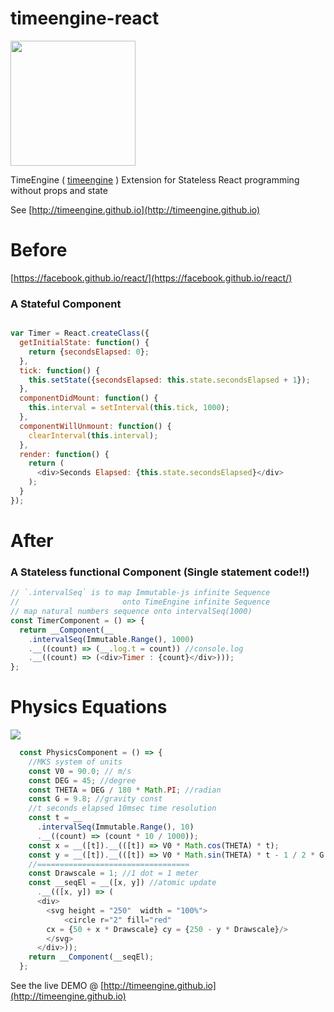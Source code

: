 # timeengine-react

<img src="http://timeengine.github.io/images/timeengine-logo.svg" width="200">


TimeEngine ( [timeengine](https://www.npmjs.com/package/timeengine) ) Extension for Stateless React programming without props and state

See
[http://timeengine.github.io](http://timeengine.github.io)


# Before

[https://facebook.github.io/react/](https://facebook.github.io/react/)

### A Stateful Component

```js

var Timer = React.createClass({
  getInitialState: function() {
    return {secondsElapsed: 0};
  },
  tick: function() {
    this.setState({secondsElapsed: this.state.secondsElapsed + 1});
  },
  componentDidMount: function() {
    this.interval = setInterval(this.tick, 1000);
  },
  componentWillUnmount: function() {
    clearInterval(this.interval);
  },
  render: function() {
    return (
      <div>Seconds Elapsed: {this.state.secondsElapsed}</div>
    );
  }
});
```

# After

### A Stateless functional Component (Single statement code!!)

```js
// `.intervalSeq` is to map Immutable-js infinite Sequence
//                       onto TimeEngine infinite Sequence
// map natural numbers sequence onto intervalSeq(1000)
const TimerComponent = () => {
  return __Component(__
    .intervalSeq(Immutable.Range(), 1000)
    .__((count) => (__.log.t = count)) //console.log
    .__((count) => (<div>Timer : {count}</div>)));
};
```

# Physics Equations
![](http://timeengine.github.io/images/formula.png)

```js
  const PhysicsComponent = () => {
    //MKS system of units
    const V0 = 90.0; // m/s
    const DEG = 45; //degree
    const THETA = DEG / 180 * Math.PI; //radian
    const G = 9.8; //gravity const
    //t seconds elapsed 10msec time resolution
    const t = __
      .intervalSeq(Immutable.Range(), 10)
      .__((count) => (count * 10 / 1000));
    const x = __([t]).__(([t]) => V0 * Math.cos(THETA) * t);
    const y = __([t]).__(([t]) => V0 * Math.sin(THETA) * t - 1 / 2 * G * Math.pow(t, 2));
    //==================================
    const Drawscale = 1; //1 dot = 1 meter
    const __seqEl = __([x, y]) //atomic update
      .__(([x, y]) => (
      <div>
        <svg height = "250"  width = "100%">
            <circle r="2" fill="red"
        cx = {50 + x * Drawscale} cy = {250 - y * Drawscale}/>
        </svg>
      </div>));
    return __Component(__seqEl);
  };
```

See the live DEMO @
[http://timeengine.github.io](http://timeengine.github.io)
